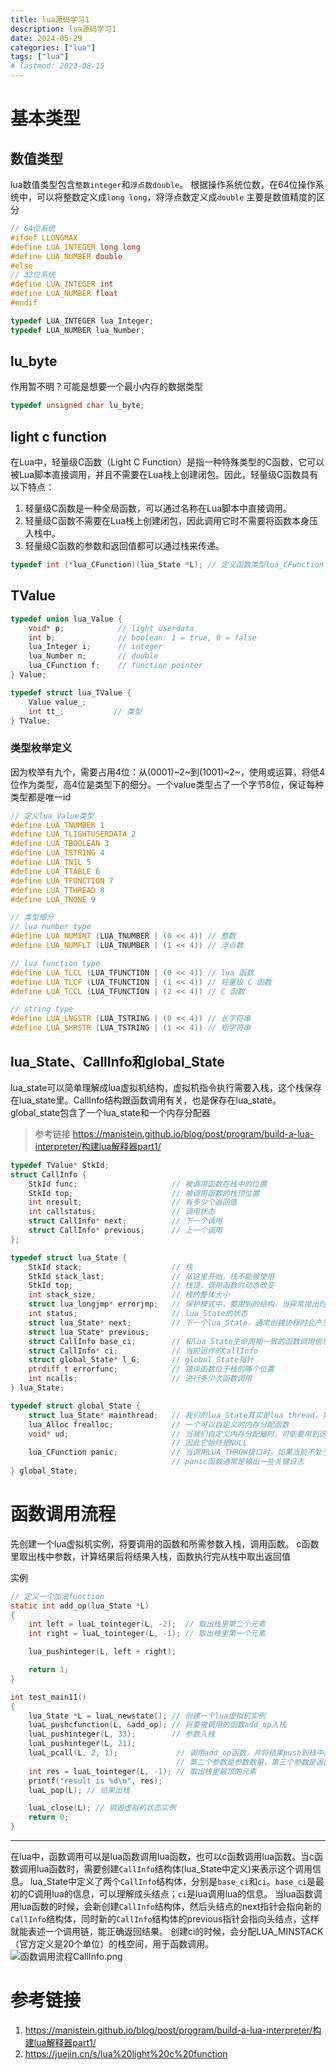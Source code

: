 ```yaml
---
title: lua源码学习1
description: lua源码学习1
date: 2024-05-29
categories: ["lua"]
tags: ["lua"]
# lastmod: 2023-08-15
---
```


# 基本类型

## 数值类型

lua数值类型包含`整数integer`和`浮点数double`。
根据操作系统位数，在64位操作系统中，可以将整数定义成`long long`，将浮点数定义成`double`
主要是数值精度的区分

```c
// 64位系统
#ifdef LLONGMAX
#define LUA_INTEGER long long
#define LUA_NUMBER double
#else
// 32位系统
#define LUA_INTEGER int
#define LUA_NUMBER float
#endif

typedef LUA_INTEGER lua_Integer;
typedef LUA_NUMBER lua_Number;
```

## lu_byte

作用暂不明？可能是想要一个最小内存的数据类型

```c
typedef unsigned char lu_byte;
```

## light c function

在Lua中，轻量级C函数（Light C Function）是指一种特殊类型的C函数，它可以被Lua脚本直接调用，并且不需要在Lua栈上创建闭包。因此，轻量级C函数具有以下特点：

1.  轻量级C函数是一种全局函数，可以通过名称在Lua脚本中直接调用。
2.  轻量级C函数不需要在Lua栈上创建闭包，因此调用它时不需要将函数本身压入栈中。
3.  轻量级C函数的参数和返回值都可以通过栈来传递。

```c
typedef int (*lua_CFunction)(lua_State *L); // 定义函数类型lua_CFunction
```

## TValue

```c
typedef union lua_Value {
    void* p;            // light userdata
    int b;              // boolean: 1 = true, 0 = false
    lua_Integer i;      // integer
    lua_Number n;       // double
    lua_CFunction f;    // function pointer
} Value;

typedef struct lua_TValue {
    Value value_;
    int tt_;           // 类型
} TValue;
```

### 类型枚举定义

因为枚举有九个，需要占用4位：从(0001)~2~到(1001)~2~，使用或运算，将低4位作为类型，高4位是类型下的细分。一个value类型占了一个字节8位，保证每种类型都是唯一id

```c
// 定义lua_Value类型
#define LUA_TNUMBER 1
#define LUA_TLIGHTUSERDATA 2
#define LUA_TBOOLEAN 3
#define LUA_TSTRING 4
#define LUA_TNIL 5
#define LUA_TTABLE 6
#define LUA_TFUNCTION 7
#define LUA_TTHREAD 8
#define LUA_TNONE 9

// 类型细分
// lua number type
#define LUA_NUMINT (LUA_TNUMBER | (0 << 4)) // 整数
#define LUA_NUMFLT (LUA_TNUMBER | (1 << 4)) // 浮点数

// lua function type
#define LUA_TLCL (LUA_TFUNCTION | (0 << 4)) // lua 函数
#define LUA_TLCF (LUA_TFUNCTION | (1 << 4)) // 轻量级 C 函数
#define LUA_TCCL (LUA_TFUNCTION | (2 << 4)) // C 函数

// string type
#define LUA_LNGSTR (LUA_TSTRING | (0 << 4)) // 长字符串
#define LUA_SHRSTR (LUA_TSTRING | (1 << 4)) // 短字符串
```

## lua_State、CallInfo和global_State
lua_state可以简单理解成lua虚拟机结构，虚拟机指令执行需要入栈，这个栈保存在lua_state里。CallInfo结构跟函数调用有关，也是保存在lua_state。
global_state包含了一个lua_state和一个内存分配器

> 参考链接
https://manistein.github.io/blog/post/program/build-a-lua-interpreter/构建lua解释器part1/

```c
typedef TValue* StkId;
struct CallInfo {
    StkId func;                     // 被调用函数在栈中的位置
    StkId top;                      // 被调用函数的栈顶位置
    int nresult;                    // 有多少个返回值
    int callstatus;                 // 调用状态
    struct CallInfo* next;          // 下一个调用
    struct CallInfo* previous;      // 上一个调用
};

typedef struct lua_State {
    StkId stack;                    // 栈
    StkId stack_last;               // 从这里开始，栈不能被使用
    StkId top;                      // 栈顶，调用函数时动态改变
    int stack_size;                 // 栈的整体大小
    struct lua_longjmp* errorjmp;   // 保护模式中，要用到的结构，当异常抛出时，跳出逻辑
    int status;                     // lua_State的状态
    struct lua_State* next;         // 下一个lua_State，通常创建协程时会产生
    struct lua_State* previous;     
    struct CallInfo base_ci;        // 和lua_State生命周期一致的函数调用信息
    struct CallInfo* ci;            // 当前运作的CallInfo
    struct global_State* l_G;       // global_State指针
    ptrdiff_t errorfunc;            // 错误函数位于栈的哪个位置
    int ncalls;                     // 进行多少次函数调用
} lua_State;

typedef struct global_State {
    struct lua_State* mainthread;   // 我们的lua_State其实是lua thread，某种程度上来说，它也是协程
    lua_Alloc frealloc;             // 一个可以自定义的内存分配函数
    void* ud;                       // 当我们自定义内存分配器时，可能要用到这个结构，但是我们用官方默认的版本
                                    // 因此它始终是NULL
    lua_CFunction panic;            // 当调用LUA_THROW接口时，如果当前不处于保护模式，那么会直接调用panic函数
                                    // panic函数通常是输出一些关键日志
} global_State;
```

# 函数调用流程
先创建一个lua虚拟机实例，将要调用的函数和所需参数入栈，调用函数。
c函数里取出栈中参数，计算结果后将结果入栈，函数执行完从栈中取出返回值

实例
```c
// 定义一个加法function
static int add_op(lua_State *L)
{
    int left = luaL_tointeger(L, -2);  // 取出栈里第二个元素
    int right = luaL_tointeger(L, -1); // 取出栈里第一个元素

    lua_pushinteger(L, left + right);

    return 1;
}

int test_main11()
{
    lua_State *L = luaL_newstate(); // 创建一个lua虚拟机实例
    luaL_pushcfunction(L, &add_op); // 将要被调用的函数add_op入栈
    luaL_pushinteger(L, 33);        // 参数入栈
    luaL_pushinteger(L, 21);
    luaL_pcall(L, 2, 1);             // 调用add_op函数，并将结果push到栈中。
                                     // 第二个参数是参数数量，第三个参数是返回值数量
    int res = luaL_tointeger(L, -1); // 取出栈里最顶的元素
    printf("result is %d\n", res);
    luaL_pop(L); // 结果出栈

    luaL_close(L); // 销毁虚拟机状态实例
    return 0;
}
```
---
在lua中，函数调用可以是lua函数调用lua函数，也可以c函数调用lua函数。当c函数调用lua函数时，需要创建`CallInfo`结构体(lua_State中定义)来表示这个调用信息。
lua_State中定义了两个`CallInfo`结构体，分别是`base_ci`和`ci`。`base_ci`是最初的C调用lua的信息，可以理解成头结点；`ci`是lua调用lua的信息。
当lua函数调用lua函数的时候，会新创建`CallInfo`结构体，然后头结点的next指针会指向新的`CallInfo`结构体，同时新的`CallInfo`结构体的previous指针会指向头结点，这样就能表述一个调用链，能正确返回结果。
创建ci的时候，会分配LUA_MINSTACK（官方定义是20个单位）的栈空间，用于函数调用。
![函数调用流程CallInfo.png](/lua/函数调用流程CallInfo.png)

# 参考链接
1. https://manistein.github.io/blog/post/program/build-a-lua-interpreter/构建lua解释器part1/
2. https://juejin.cn/s/lua%20light%20c%20function